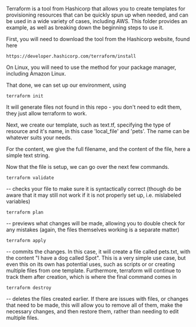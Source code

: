 Terraform is a tool from Hashicorp that allows you to create templates for provisioning resources that can be quickly spun up when needed, and can be used in a wide variety of cases, including AWS. This folder provides an example, as well as breaking down the beginning steps to use it.

First, you will need to download the tool from the Hashicorp website, found here 
```
https://developer.hashicorp.com/terraform/install
```
On Linux, you will need to use the method for your package manager, including Amazon Linux.

That done, we can set up our environment, using 
```
terraform init
```
It will generate files not found in this repo - you don't need to edit them, they just allow terraform to work.

Next, we create our template, such as text.tf, specifying the type of resource and it's name, in this case 'local_file' and 'pets'. The name can be whatever suits your needs.

For the content, we give the full filename, and the content of the file, here a simple text string.

Now that the file is setup, we can go over the next few commands.
```
terraform validate 
```
-- checks your file to make sure it is syntactically correct (though do be aware that it may still not work if it is not properly set up, i.e. mislabeled variables)

```
terraform plan
```
 -- previews what changes will be made, allowing you to double check for any mistakes (again, the files themselves working is a separate matter)

```
terraform apply
```
 -- commits the changes. In this case, it will create a file called pets.txt, with the content "I have a dog called Spot". This is a very simple use case, but even this on its own has potential uses, such as scripts or or creating multiple files from one template. Furthermore, terraform will continue to track them after creation, which is where the final command comes in

```
terraform destroy
```
 -- deletes the files created earlier. If there are issues with files, or changes that need to be made, this will allow you to remove all of them, make the necessary changes, and then restore them, rather than needing to edit multiple files.